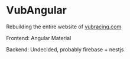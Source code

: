 # VubAngular
Rebuilding the entire website of  [vubracing.com](https://vubracing.be)

Frontend: Angular Material

Backend: Undecided, probably firebase + nestjs
